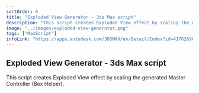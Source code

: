 ```yaml
---
sortOrder: 6
title: "Exploded View Generator - 3ds Max script"
description: "This script creates Exploded View effect by scaling the generated Master Controller (Box Helper)"
image: "../images/exploded-view-generator.png"
tags: ["MaxScript"]
infoLink: "https://apps.autodesk.com/3DSMAX/en/Detail/Index?id=4176269679777132711&appLang=en&os=Win32_64"
---
```


## Exploded View Generator - 3ds Max script

This script creates Exploded View effect by scaling the generated Master Controller (Box Helper).

